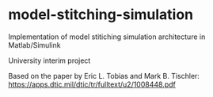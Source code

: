 # model-stitching-simulation
Implementation of model stitiching simulation architecture in Matlab/Simulink

University interim project

Based on the paper by Eric L. Tobias and Mark B. Tischler:
https://apps.dtic.mil/dtic/tr/fulltext/u2/1008448.pdf
